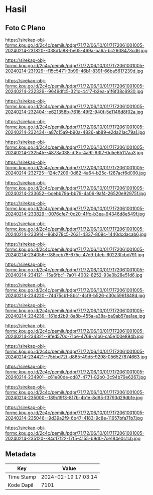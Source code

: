# Hasil

## Foto C Plano

https://sirekap-obj-formc.kpu.go.id/2c4c/pemilu/pdpr/71/72/06/10/01/7172061001005-20240214-231820--038d1a88-be05-469a-ba6a-bc2608473cd6.jpg

https://sirekap-obj-formc.kpu.go.id/2c4c/pemilu/pdpr/71/72/06/10/01/7172061001005-20240214-231929--f15c5471-3b99-46b1-8391-66ba5617239d.jpg

https://sirekap-obj-formc.kpu.go.id/2c4c/pemilu/pdpr/71/72/06/10/01/7172061001005-20240214-232326--9649dfc5-321c-4417-b2ea-a1f6f38c6930.jpg

https://sirekap-obj-formc.kpu.go.id/2c4c/pemilu/pdpr/71/72/06/10/01/7172061001005-20240214-232404--e621358b-7616-49f2-940f-5e1146d8f02a.jpg

https://sirekap-obj-formc.kpu.go.id/2c4c/pemilu/pdpr/71/72/06/10/01/7172061001005-20240214-232434--a87c15a9-b90a-4826-ab89-e2da21ac79a1.jpg

https://sirekap-obj-formc.kpu.go.id/2c4c/pemilu/pdpr/71/72/06/10/01/7172061001005-20240214-232545--4873a038-df8c-4a9f-93f7-0d5e65117aa3.jpg

https://sirekap-obj-formc.kpu.go.id/2c4c/pemilu/pdpr/71/72/06/10/01/7172061001005-20240214-232725--124c7209-0d62-4a64-b25c-f287acf6d090.jpg

https://sirekap-obj-formc.kpu.go.id/2c4c/pemilu/pdpr/71/72/06/10/01/7172061001005-20240214-233652--bcebb79a-bb79-4a06-9af4-26520e92975f.jpg

https://sirekap-obj-formc.kpu.go.id/2c4c/pemilu/pdpr/71/72/06/10/01/7172061001005-20240214-233829--0076cfe7-0c20-41fc-b3ea-94346d8e549f.jpg

https://sirekap-obj-formc.kpu.go.id/2c4c/pemilu/pdpr/71/72/06/10/01/7172061001005-20240214-233914--86b278c5-2631-4337-809c-1440dcdacab6.jpg

https://sirekap-obj-formc.kpu.go.id/2c4c/pemilu/pdpr/71/72/06/10/01/7172061001005-20240214-234056--f88ceb78-675c-47e9-bfeb-60223fcbd791.jpg

https://sirekap-obj-formc.kpu.go.id/2c4c/pemilu/pdpr/71/72/06/10/01/7172061001005-20240214-234121--15a6fbc1-7a01-4002-8252-93e0b28e51d6.jpg

https://sirekap-obj-formc.kpu.go.id/2c4c/pemilu/pdpr/71/72/06/10/01/7172061001005-20240214-234220--74d75cb1-8bc1-4cf9-b526-c30c5961848d.jpg

https://sirekap-obj-formc.kpu.go.id/2c4c/pemilu/pdpr/71/72/06/10/01/7172061001005-20240214-234239--161dd2b9-8a8b-455a-a38a-ba9ab57ea1ae.jpg

https://sirekap-obj-formc.kpu.go.id/2c4c/pemilu/pdpr/71/72/06/10/01/7172061001005-20240214-234321--9fed570c-71be-4769-a1b6-ca5e100e894b.jpg

https://sirekap-obj-formc.kpu.go.id/2c4c/pemilu/pdpr/71/72/06/10/01/7172061001005-20240214-234421--75bbd72f-d865-49d5-9298-056527874663.jpg

https://sirekap-obj-formc.kpu.go.id/2c4c/pemilu/pdpr/71/72/06/10/01/7172061001005-20240214-234901--c61e80de-cd87-4771-82b0-3c94b79e6267.jpg

https://sirekap-obj-formc.kpu.go.id/2c4c/pemilu/pdpr/71/72/06/10/01/7172061001005-20240214-235000--189c19f3-817b-4b1e-8d95-f3793d29db1e.jpg

https://sirekap-obj-formc.kpu.go.id/2c4c/pemilu/pdpr/71/72/06/10/01/7172061001005-20240214-235046--9d39a2f9-6b47-4183-9c8e-11657bfa71b7.jpg

https://sirekap-obj-formc.kpu.go.id/2c4c/pemilu/pdpr/71/72/06/10/01/7172061001005-20240214-235120--84c17f22-17f5-4155-b9d0-7ce184e0c1cb.jpg


## Metadata

| Key        | Value               |
| ---------- | ------------------- |
| Time Stamp | 2024-02-19 17:03:14 |
| Kode Dapil | 7101                |



